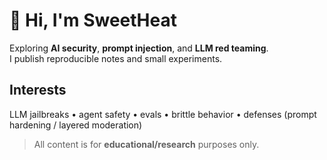 # 👋 Hi, I'm SweetHeat

Exploring **AI security**, **prompt injection**, and **LLM red teaming**.  
I publish reproducible notes and small experiments.

## Interests
LLM jailbreaks • agent safety • evals • brittle behavior • defenses (prompt hardening / layered moderation)

> All content is for **educational/research** purposes only.
